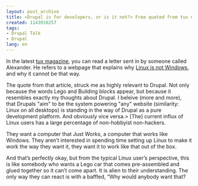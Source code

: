 ```yaml
---
layout: post_archive
title: «Drupal is for developers, or is it not?» Free quoted from tux mag.
created: 1143916257
tags:
- Drupal Talk
- Drupal
lang: en
---
```

In the latest [tux magazine](http://www.tuxmagazine.com), you can read a letter sent in by someone called Alexander. He refers to a webpage that explains why [Linux is not Windows](http://linux.oneandoneis2.org/LNW.htm), and why it cannot be that way.

The quote from that article, struck me as highly relevant to Drupal. Not only because the words Lego and Building blocks appear, but because it resembles exactly my thoughts about Drupal. I beleive (more and more), that Drupals "aim" to be the system powering "any" website (similarity: Linux on all desktops) is standing in the way of Drupal as a pure development platform. And obviously vice versa.> [The] current influx of Linux users has a large percentage of non-hobbyist non-hackers.

They want a computer that Just Works, a computer that works like Windows. They aren’t interested in spending time setting up Linux to make it work the way they want it, they want it to work like that out of the box.

And that’s perfectly okay, but from the typical Linux user’s perspective, this is like somebody who wants a Lego car that comes pre-assembled and glued together so it can’t come apart. It is alien to their understanding. The only way they can react is with a baffled, “Why would anybody want that?
